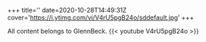 +++
title=''
date=2020-10-28T14:49:31Z
cover='https://i.ytimg.com/vi/V4rU5pgB24o/sddefault.jpg'
+++

All content belongs to GlennBeck.
{{< youtube V4rU5pgB24o >}}
